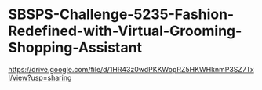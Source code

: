 # SBSPS-Challenge-5235-Fashion-Redefined-with-Virtual-Grooming-Shopping-Assistant
https://drive.google.com/file/d/1HR43z0wdPKKWopRZ5HKWHknmP3SZ7TxI/view?usp=sharing

